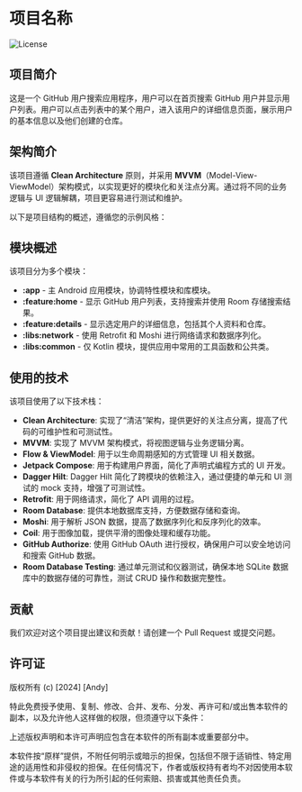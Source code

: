 # 项目名称

![License](https://img.shields.io/badge/license-Apache%202.0-brightgreen)

## 项目简介

这是一个 GitHub 用户搜索应用程序，用户可以在首页搜索 GitHub 用户并显示用户列表。用户可以点击列表中的某个用户，进入该用户的详细信息页面，展示用户的基本信息以及他们创建的仓库。

## 架构简介

该项目遵循 **Clean Architecture** 原则，并采用 **MVVM**（Model-View-ViewModel）架构模式，以实现更好的模块化和关注点分离。通过将不同的业务逻辑与 UI 逻辑解耦，项目更容易进行测试和维护。

以下是项目结构的概述，遵循您的示例风格：

## 模块概述

该项目分为多个模块：

- **:app** - 主 Android 应用模块，协调特性模块和库模块。
- **:feature:home** - 显示 GitHub 用户列表，支持搜索并使用 Room 存储搜索结果。
- **:feature:details** - 显示选定用户的详细信息，包括其个人资料和仓库。
- **:libs:network** - 使用 Retrofit 和 Moshi 进行网络请求和数据序列化。
- **:libs:common** - 仅 Kotlin 模块，提供应用中常用的工具函数和公共类。

## 使用的技术

该项目使用了以下技术栈：

- **Clean Architecture**: 实现了“清洁”架构，提供更好的关注点分离，提高了代码的可维护性和可测试性。
- **MVVM**: 实现了 MVVM 架构模式，将视图逻辑与业务逻辑分离。
- **Flow & ViewModel**: 用于以生命周期感知的方式管理 UI 相关数据。
- **Jetpack Compose**: 用于构建用户界面，简化了声明式编程方式的 UI 开发。
- **Dagger Hilt**: Dagger Hilt 简化了跨模块的依赖注入，通过便捷的单元和 UI 测试的 mock 支持，增强了可测试性。
- **Retrofit**: 用于网络请求，简化了 API 调用的过程。
- **Room Database**: 提供本地数据库支持，方便数据存储和查询。
- **Moshi**: 用于解析 JSON 数据，提高了数据序列化和反序列化的效率。
- **Coil**: 用于图像加载，提供平滑的图像处理和缓存功能。
- **GitHub Authorize**: 使用 GitHub OAuth 进行授权，确保用户可以安全地访问和搜索 GitHub 数据。
- **Room Database Testing**: 通过单元测试和仪器测试，确保本地 SQLite 数据库中的数据存储的可靠性，测试 CRUD 操作和数据完整性。

## 贡献

我们欢迎对这个项目提出建议和贡献！请创建一个 Pull Request 或提交问题。

## 许可证

版权所有 (c) [2024] [Andy]

特此免费授予使用、复制、修改、合并、发布、分发、再许可和/或出售本软件的副本，以及允许他人这样做的权限，但须遵守以下条件：

上述版权声明和本许可声明应包含在本软件的所有副本或重要部分中。

本软件按“原样”提供，不附任何明示或暗示的担保，包括但不限于适销性、特定用途的适用性和非侵权的担保。在任何情况下，作者或版权持有者均不对因使用本软件或与本软件有关的行为所引起的任何索赔、损害或其他责任负责。